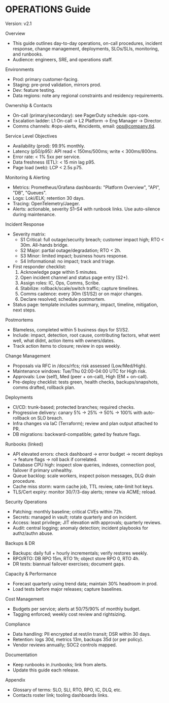# OPERATIONS Guide

Version: v2.1

Overview
- This guide outlines day-to-day operations, on-call procedures, incident response, change management, deployments, SLOs/SLIs, monitoring, and runbooks.
- Audience: engineers, SRE, and operations staff.

Environments
- Prod: primary customer-facing.
- Staging: pre-prod validation, mirrors prod.
- Dev: feature testing.
- Data regions: note any regional constraints and residency requirements.

Ownership & Contacts
- On-call (primary/secondary): see PagerDuty schedule: ops-core.
- Escalation ladder: L1 On-call -> L2 Platform -> Eng Manager -> Director.
- Comms channels: #ops-alerts, #incidents, email: ops@company.tld.

Service Level Objectives
- Availability (prod): 99.9% monthly.
- Latency (p50/p95): API read < 150ms/500ms; write < 300ms/800ms.
- Error rate: < 1% 5xx per service.
- Data freshness (ETL): < 15 min lag p95.
- Page load (web): LCP < 2.5s p75.

Monitoring & Alerting
- Metrics: Prometheus/Grafana dashboards: "Platform Overview", "API", "DB", "Queues".
- Logs: Loki/ELK; retention 30 days.
- Tracing: OpenTelemetry/Jaeger.
- Alerts: actionable, severity S1–S4 with runbook links. Use auto-silence during maintenance.

Incident Response
- Severity matrix:
  - S1 Critical: full outage/security breach; customer impact high; RTO < 30m. All-hands bridge.
  - S2 Major: partial outage/degradation; RTO < 2h.
  - S3 Minor: limited impact; business hours response.
  - S4 Informational: no impact; track and triage.
- First responder checklist:
  1) Acknowledge page within 5 minutes.
  2) Open incident channel and status page entry (S2+).
  3) Assign roles: IC, Ops, Comms, Scribe.
  4) Stabilize: rollback/scale/switch traffic; capture timelines.
  5) Comms cadence: every 30m (S1/S2) or on major changes.
  6) Declare resolved; schedule postmortem.
- Status page: template includes summary, impact, timeline, mitigation, next steps.

Postmortems
- Blameless, completed within 5 business days for S1/S2.
- Include: impact, detection, root cause, contributing factors, what went well, what didnt, action items with owners/dates.
- Track action items to closure; review in ops weekly.

Change Management
- Proposals via RFC in /docs/rfcs; risk assessed (Low/Med/High).
- Maintenance windows: Tue/Thu 02:00-04:00 UTC for High risk.
- Approvals: Low (self), Med (peer + on-call), High (EM + on-call).
- Pre-deploy checklist: tests green, health checks, backups/snapshots, comms drafted, rollback plan.

Deployments
- CI/CD: trunk-based; protected branches; required checks.
- Progressive delivery: canary 5% -> 25% -> 50% -> 100% with auto-rollback on SLO breach.
- Infra changes via IaC (Terraform); review and plan output attached to PR.
- DB migrations: backward-compatible; gated by feature flags.

Runbooks (linked)
- API elevated errors: check dashboard -> error budget -> recent deploys -> feature flags -> roll back if correlated.
- Database CPU high: inspect slow queries, indexes, connection pool, failover if primary unhealthy.
- Queue backlog: scale workers, inspect poison messages, DLQ drain procedure.
- Cache miss storm: warm cache job, TTL review, rate-limit hot keys.
- TLS/Cert expiry: monitor 30/7/3-day alerts; renew via ACME; reload.

Security Operations
- Patching: monthly baseline; critical CVEs within 72h.
- Secrets: managed in vault; rotate quarterly and on incident.
- Access: least privilege; JIT elevation with approvals; quarterly reviews.
- Audit: central logging; anomaly detection; incident playbooks for authz/authn abuse.

Backups & DR
- Backups: daily full + hourly incrementals; verify restores weekly.
- RPO/RTO: DB RPO 15m, RTO 1h; object store RPO 0, RTO 4h.
- DR tests: biannual failover exercises; document gaps.

Capacity & Performance
- Forecast quarterly using trend data; maintain 30% headroom in prod.
- Load tests before major releases; capture baselines.

Cost Management
- Budgets per service; alerts at 50/75/90% of monthly budget.
- Tagging enforced; weekly cost review and rightsizing.

Compliance
- Data handling: PII encrypted at rest/in transit; DSR within 30 days.
- Retention: logs 30d, metrics 13m, backups 35d (or per policy).
- Vendor reviews annually; SOC2 controls mapped.

Documentation
- Keep runbooks in /runbooks; link from alerts.
- Update this guide each release.

Appendix
- Glossary of terms: SLO, SLI, RTO, RPO, IC, DLQ, etc.
- Contacts roster link; tooling dashboards links.
